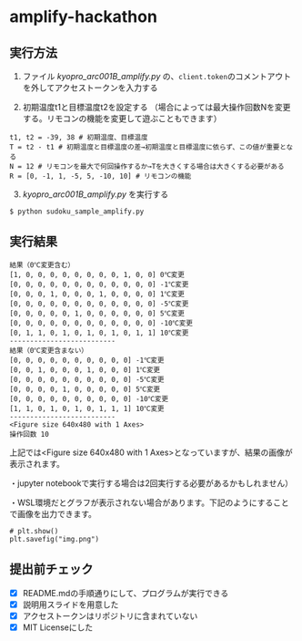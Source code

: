 # amplify-hackathon

## 実行方法

1. ファイル *kyopro_arc001B_amplify.py* の、`client.token`のコメントアウトを外してアクセストークンを入力する

2. 初期温度t1と目標温度t2を設定する
（場合によっては最大操作回数Nを変更する。リモコンの機能を変更して遊ぶこともできます）
```shell
t1, t2 = -39, 38 # 初期温度、目標温度
T = t2 - t1 # 初期温度と目標温度の差→初期温度と目標温度に依らず、この値が重要となる
N = 12 # リモコンを最大で何回操作するか→Tを大きくする場合は大きくする必要がある
R = [0, -1, 1, -5, 5, -10, 10] # リモコンの機能
```

3. *kyopro_arc001B_amplify.py* を実行する
```shell
$ python sudoku_sample_amplify.py
```

## 実行結果

```
結果（0℃変更含む）
[1, 0, 0, 0, 0, 0, 0, 0, 0, 1, 0, 0] 0℃変更
[0, 0, 0, 0, 0, 0, 0, 0, 0, 0, 0, 0] -1℃変更
[0, 0, 0, 1, 0, 0, 0, 1, 0, 0, 0, 0] 1℃変更
[0, 0, 0, 0, 0, 0, 0, 0, 0, 0, 0, 0] -5℃変更
[0, 0, 0, 0, 0, 1, 0, 0, 0, 0, 0, 0] 5℃変更
[0, 0, 0, 0, 0, 0, 0, 0, 0, 0, 0, 0] -10℃変更
[0, 1, 1, 0, 1, 0, 1, 0, 1, 0, 1, 1] 10℃変更
--------------------------
結果（0℃変更含まない）
[0, 0, 0, 0, 0, 0, 0, 0, 0, 0] -1℃変更
[0, 0, 1, 0, 0, 0, 1, 0, 0, 0] 1℃変更
[0, 0, 0, 0, 0, 0, 0, 0, 0, 0] -5℃変更
[0, 0, 0, 0, 1, 0, 0, 0, 0, 0] 5℃変更
[0, 0, 0, 0, 0, 0, 0, 0, 0, 0] -10℃変更
[1, 1, 0, 1, 0, 1, 0, 1, 1, 1] 10℃変更
--------------------------
<Figure size 640x480 with 1 Axes>
操作回数 10
```

上記では<Figure size 640x480 with 1 Axes>となっていますが、結果の画像が表示されます。

・jupyter notebookで実行する場合は2回実行する必要があるかもしれません）

・WSL環境だとグラフが表示されない場合があります。下記のようにすることで画像を出力できます。

```
# plt.show()
plt.savefig("img.png")
```



## 提出前チェック


- [x] README.mdの手順通りにして、プログラムが実行できる
- [x] 説明用スライドを用意した 
- [x] アクセストークンはリポジトリに含まれていない
- [x] MIT Licenseにした
